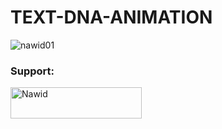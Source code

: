 # TEXT-DNA-ANIMATION



<p align="left"> <img src="https://komarev.com/ghpvc/?username=nawid01&label=Profile%20views&color=0e75b6&style=flat" alt="nawid01" /> </p>

<h3 align="left">Support:</h3>
<p><a href="https://www.buymeacoffee.com/Nawid"> <img align="left" src="https://cdn.buymeacoffee.com/buttons/v2/default-yellow.png" height="50" width="210" alt="Nawid" /></a></p><br><br>
